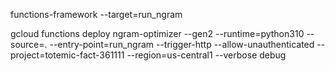  functions-framework --target=run_ngram
 
gcloud functions deploy ngram-optimizer --gen2 --runtime=python310 --source=. --entry-point=run_ngram --trigger-http --allow-unauthenticated --project=totemic-fact-361111 --region=us-central1 --verbose debug